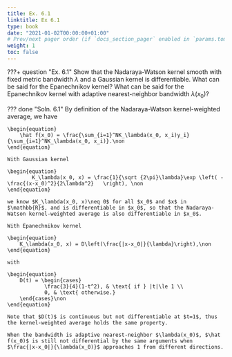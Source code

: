 ```yaml
---
title: Ex. 6.1
linktitle: Ex 6.1
type: book
date: "2021-01-02T00:00:00+01:00"
# Prev/next pager order (if `docs_section_pager` enabled in `params.toml`)
weight: 1
toc: false
---
```


???+ question "Ex. 6.1"
    Show that the Nadaraya-Watson kernel smooth with fixed metric bandwidth $\lambda$ and a Gaussian kernel is differentiable. What can be said for the Epanechnikov kernel? What can be said for the Epanechnikov kernel with adaptive nearest-neighbor bandwidth $\lambda(x_0)$?

??? done "Soln. 6.1"
    By definition of the Nadaraya-Watson kernel-weighted average, we have
	
    \begin{equation}
		\hat f(x_0) = \frac{\sum_{i=1}^NK_\lambda(x_0, x_i)y_i}{\sum_{i=1}^NK_\lambda(x_0, x_i)}.\non
	\end{equation}

	With Gaussian kernel 
	
    \begin{equation}
			K_\lambda(x_0, x) = \frac{1}{\sqrt {2\pi}\lambda}\exp \left( -\frac{(x-x_0)^2}{2\lambda^2}	 \right), \non
	\end{equation}
	
    we know $K_\lambda(x_0, x)\neq 0$ for all $x_0$ and $x$ in $\mathbb{R}$, and is differentiable in $x_0$, so that the Nadaraya-Watson kernel-weighted average is also differentiable in $x_0$.

	With Epanechnikov kernel
	
    \begin{equation}
		K_\lambda(x_0, x) = D\left(\frac{|x-x_0|}{\lambda}\right),\non
	\end{equation}
	
    with
	
    \begin{equation}
		D(t) = \begin{cases}
				\frac{3}{4}(1-t^2), & \text{ if } |t|\le 1 \\
				0, & \text{ otherwise.}
		\end{cases}\non
	\end{equation}

	Note that $D(t)$ is continuous but not differentiable at $t=1$, thus the kernel-weighted average holds the same property.

	When the bandwidth is adaptive nearest-neighbor $\lambda(x_0)$, $\hat f(x_0)$ is still not differential by the same arguments when
	$\frac{|x-x_0|}{\lambda(x_0)}$ approaches 1 from different directions.